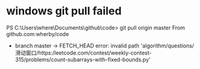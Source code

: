 

# windows git pull failed
PS C:\Users\where\Documents\github\code> git pull origin master
From github.com:wherby/code
 * branch            master     -> FETCH_HEAD
error: invalid path 'algorithm/questions/滑动窗口/https:/leetcode.com/contest/weekly-contest-315/problems/count-subarrays-with-fixed-bounds.py'